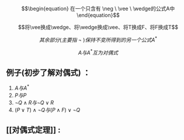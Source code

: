 $$\begin{equation}
在一个只含有 \neg \ \vee \ \wedge的公式A中
\end{equation}$$

$$将\vee换成\wedge、将\wedge换成\vee、将T换成F、将F换成T$$

$$其余部分(主要指\ \neg \  )保持不变所得到的另一个公式A^{*}$$

$$\begin{equation}
\tag{对偶式}A与A^{*}互为对偶式
\end{equation}$$
## 例子(初步了解对偶式) ：
1. $A与A^{*}$
2. $P与P$
3. $\neg Q \wedge R 与 \neg Q \vee R$
4. $(P \vee T)\wedge \neg Q与 (P \wedge F) \vee \neg Q$

## [[对偶式定理]] :